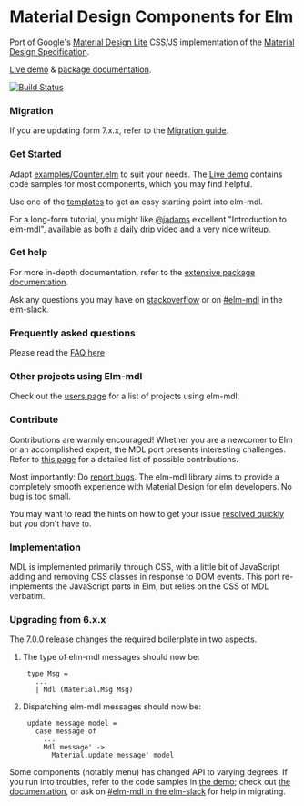 # Material Design Components for Elm

Port of Google's
[Material Design Lite](https://www.getmdl.io/)
CSS/JS implementation of the
[Material Design Specification](https://www.google.com/design/spec/material-design/introduction.html).

[Live demo](https://debois.github.io/elm-mdl/) & [package documentation](http://package.elm-lang.org/packages/debois/elm-mdl/latest).

[![Build Status](https://travis-ci.org/debois/elm-mdl.svg?branch=v8)](https://travis-ci.org/debois/elm-mdl)

### Migration

If you are updating form 7.x.x, refer to the [Migration guide](https://github.com/debois/elm-mdl/blob/v8/MIGRATION.md).

### Get Started

Adapt
[examples/Counter.elm](https://github.com/debois/elm-mdl/tree/master/examples) to suit your needs.
The
[Live demo](https://debois.github.io/elm-mdl/) contains code samples for most components, which
you may find helpful.

Use one of the [templates](https://github.com/debois/elm-mdl/blob/v7/TEMPLATES.md) to get an easy starting point into elm-mdl.

For a long-form tutorial, you might like [@jadams](https://github.com/jadams) excellent "Introduction to elm-mdl", available as both a [daily drip video](https://www.dailydrip.com/topics/elm/drips/elm-mdl-introduction) and a very nice [writeup](https://medium.com/@dailydrip/introduction-to-using-material-design-in-elm-dc2320087410#.dodoot1wd).

### Get help

For more in-depth documentation, refer to the [extensive package
documentation](http://package.elm-lang.org/packages/debois/elm-mdl/latest/).

Ask any questions you may have on
[stackoverflow](https://stackoverflow.com/questions/ask?tags=elm+elm-mdl)
or on [#elm-mdl](https://elm.slack.com/messages/elm-mdl) in the elm-slack.


### Frequently asked questions
Please read the [FAQ here](https://github.com/debois/elm-mdl/blob/v7/FAQ.md)


### Other projects using Elm-mdl

Check out the [users page](https://github.com/debois/elm-mdl/blob/v7/USERS.md) for a list of projects using elm-mdl.

### Contribute

Contributions are warmly encouraged! Whether you are a newcomer to Elm or
an accomplished expert, the MDL port presents interesting challenges. Refer
to [this page](https://github.com/debois/elm-mdl/blob/master/CONTRIBUTING.md)
for a detailed list of possible contributions.

Most importantly: Do [report
bugs](https://github.com/debois/elm-mdl/issues/new). The elm-mdl library
aims to provide a completely smooth experience with Material Design for elm
developers. No bug is too small.

You may want to read the hints on how to get your issue [resolved
quickly](https://github.com/debois/elm-mdl/blob/master/CONTRIBUTING.md#can-i-speed-up-my-issue)
but you don't have to.

### Implementation

MDL is implemented primarily through CSS, with a little bit of JavaScript
adding and removing CSS classes in response to DOM events. This port
re-implements the JavaScript parts in Elm, but relies on the CSS of MDL
verbatim.

### Upgrading from 6.x.x

The 7.0.0 release changes the required boilerplate in two aspects.

1. The type of elm-mdl messages should now be:

        type Msg =
          ...
          | Mdl (Material.Msg Msg)

2. Dispatching elm-mdl messages should now be:

        update message model =
          case message of
            ...
            Mdl message' ->
              Material.update message' model

Some components (notably menu) has changed API to varying degrees. If you run
into troubles, refer to the code samples in [the
demo](https://debois.github.io/elm-mdl/); check out [the
documentation](http://package.elm-lang.org/packages/debois/elm-mdl/latest/), or
ask on [#elm-mdl in the elm-slack](https://elm.slack.com/messages/elm-mdl) for
help in migrating.

